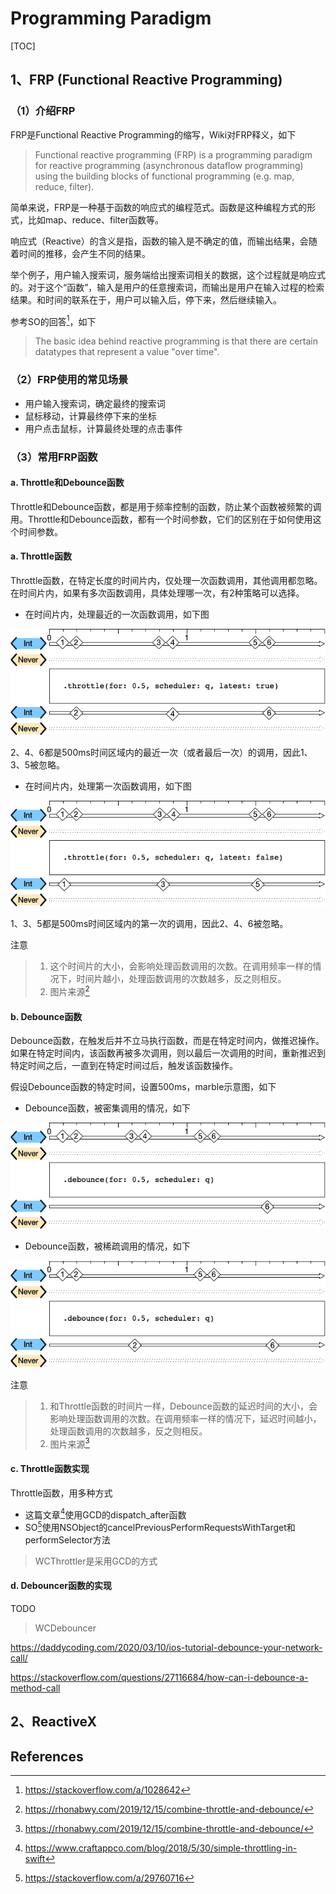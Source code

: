 # Programming Paradigm

[TOC]



## 1、FRP (Functional Reactive Programming)

### （1）介绍FRP

FRP是Functional Reactive Programming的缩写，Wiki对FRP释义，如下

> Functional reactive programming (FRP) is a programming paradigm for reactive programming (asynchronous dataflow programming) using the building blocks of functional programming (e.g. map, reduce, filter).

简单来说，FRP是一种基于函数的响应式的编程范式。函数是这种编程方式的形式，比如map、reduce、filter函数等。

​       响应式（Reactive）的含义是指，函数的输入是不确定的值，而输出结果，会随着时间的推移，会产生不同的结果。

​       举个例子，用户输入搜索词，服务端给出搜索词相关的数据，这个过程就是响应式的。对于这个“函数”，输入是用户的任意搜索词，而输出是用户在输入过程的检索结果。和时间的联系在于，用户可以输入后，停下来，然后继续输入。



参考SO的回答[^2]，如下

> The basic idea behind reactive programming is that there are certain datatypes that represent a value "over time".



### （2）FRP使用的常见场景

* 用户输入搜索词，确定最终的搜索词
* 鼠标移动，计算最终停下来的坐标
* 用户点击鼠标，计算最终处理的点击事件





### （3）常用FRP函数

#### a. Throttle和Debounce函数

Throttle和Debounce函数，都是用于频率控制的函数，防止某个函数被频繁的调用。Throttle和Debounce函数，都有一个时间参数，它们的区别在于如何使用这个时间参数。



#### a. Throttle函数

​        Throttle函数，在特定长度的时间片内，仅处理一次函数调用，其他调用都忽略。在时间片内，如果有多次函数调用，具体处理哪一次，有2种策略可以选择。



* 在时间片内，处理最近的一次函数调用，如下图

![](images/throttle_handle_latest.png)

2、4、6都是500ms时间区域内的最近一次（或者最后一次）的调用，因此1、3、5被忽略。



* 在时间片内，处理第一次函数调用，如下图

![](images/throttle_handle_first.png)

1、3、5都是500ms时间区域内的第一次的调用，因此2、4、6被忽略。



注意

> 1. 这个时间片的大小，会影响处理函数调用的次数。在调用频率一样的情况下，时间片越小，处理函数调用的次数越多，反之则相反。
> 2. 图片来源[^4]



#### b. Debounce函数

​       Debounce函数，在触发后并不立马执行函数，而是在特定时间内，做推迟操作。如果在特定时间内，该函数再被多次调用，则以最后一次调用的时间，重新推迟到特定时间之后，一直到在特定时间过后，触发该函数操作。



假设Debounce函数的特定时间，设置500ms，marble示意图，如下

* Debounce函数，被密集调用的情况，如下

![](images/debounce_more_frequency.png)

* Debounce函数，被稀疏调用的情况，如下

![](images/debounce_less_frequency.png)



注意

> 1. 和Throttle函数的时间片一样，Debounce函数的延迟时间的大小，会影响处理函数调用的次数。在调用频率一样的情况下，延迟时间越小，处理函数调用的次数越多，反之则相反。
> 2. 图片来源[^4]



#### c. Throttle函数实现

Throttle函数，用多种方式

* 这篇文章[^5]使用GCD的dispatch_after函数
* SO[^6]使用NSObject的cancelPreviousPerformRequestsWithTarget和performSelector方法



> WCThrottler是采用GCD的方式



#### d. Debouncer函数的实现

TODO

> WCDebouncer

https://daddycoding.com/2020/03/10/ios-tutorial-debounce-your-network-call/

https://stackoverflow.com/questions/27116684/how-can-i-debounce-a-method-call



## 2、ReactiveX







## References

[^1]:https://en.wikipedia.org/wiki/Functional_reactive_programming
[^2]:https://stackoverflow.com/a/1028642
[^3]:https://www.telerik.com/blogs/debouncing-and-throttling-in-javascript#:~:text=The%20main%20difference%20between%20throttling,only%20after%20some%20cooling%20period.&text=Both%20throttling%20and%20debouncing%20can,help%20of%20the%20setTimeout%20function.
[^4]:https://rhonabwy.com/2019/12/15/combine-throttle-and-debounce/
[^5]:https://www.craftappco.com/blog/2018/5/30/simple-throttling-in-swift
[^6]:https://stackoverflow.com/a/29760716


